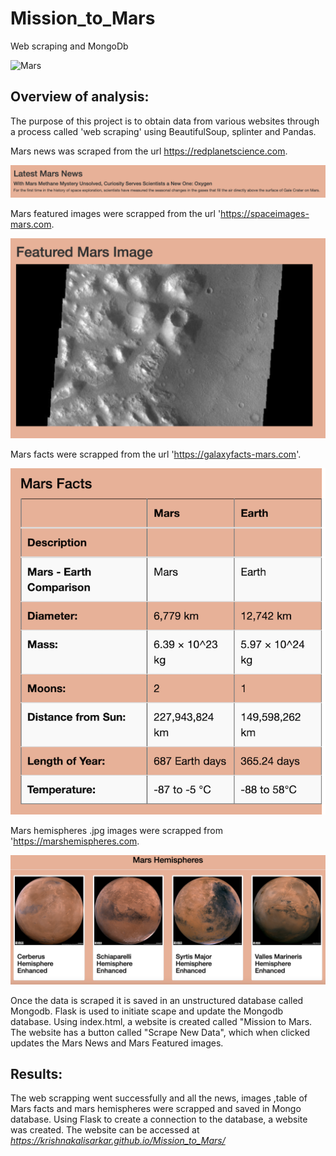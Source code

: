 # Mission_to_Mars

Web scraping and MongoDb

![Mars](https://www.science.org.au/curious/sites/default/files/article-banner-image/2-mars-banner.jpg)

## Overview of analysis:

The purpose of this project is to obtain data from various websites through a process called 'web scraping' using BeautifulSoup, splinter and Pandas.

Mars news was scraped from the url https://redplanetscience.com.  

![Mars_news](Resources/Mars_news.png)

Mars featured images were scrapped from the url 'https://spaceimages-mars.com.  

![Mars_images](Resources/Mars_images.png)

Mars facts were scrapped from the url 'https://galaxyfacts-mars.com'. 

![Mars_facts_table](Resources/Mars_facts.png)

Mars hemispheres .jpg images were scrapped from 'https://marshemispheres.com.

![Mars_hemispheres](Resources/Mars_hemispheres.png)

Once the data is scraped it is saved in an unstructured database called Mongodb. Flask is used to initiate scape and update the Mongodb database. Using index.html, a website is created called "Mission to Mars. The website has a button called "Scrape New Data", which when clicked updates the Mars News and Mars Featured images.

## Results:

The web scrapping went successfully and all the news, images ,table of Mars facts and mars hemispheres were scrapped and saved in Mongo database. Using Flask to create a connection to the database, a website was created. The website can be accessed at *https://krishnakalisarkar.github.io/Mission_to_Mars/*

